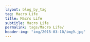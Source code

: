 ```yaml
---
layout: blog_by_tag
tag: Macro Life
title: Macro Life
subtitle: Macro Life
permalink: tags/Macro Life/
header-img: "img/2015-03-10/img9.jpg"
---
```

